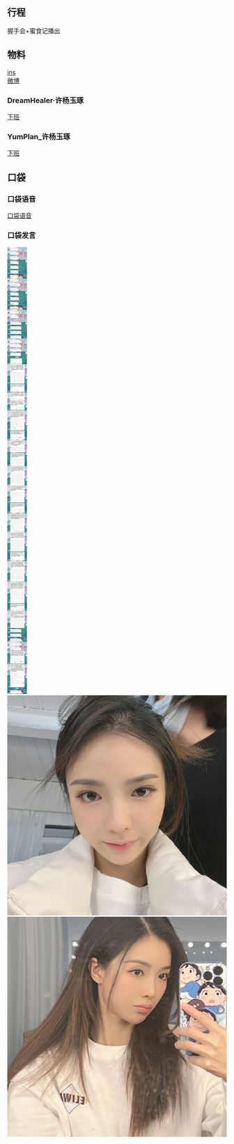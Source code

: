 ## 行程
握手会+蜜食记播出
## 物料
[ins](https://weibo.com/6182733870/L80HMjTR9)<br>
[微博](https://weibo.com/5228056212/L81X6E9Qt)<br>
### DreamHealer·许杨玉琢
[下班](https://weibo.com/6375088879/L81TsDirg)<br>
### YumPlan_许杨玉琢
[下班](https://weibo.com/7335378002/L81TH9n18)<br>

## 口袋
### 口袋语音
[口袋语音](./pocket48/audios/)<br>
### 口袋发言
![口袋发言](./pocket48/imgs/messages1.jpeg)<br>
![口袋发言](./pocket48/imgs/P1.jpeg)<br>
![口袋发言](./pocket48/imgs/P2.jpeg)<br>

